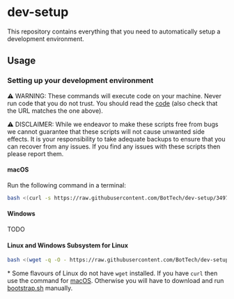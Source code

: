 # dev-setup

This repository contains everything that you need to automatically setup a development environment.

## Usage

### Setting up your development environment

⚠️ WARNING: These commands will execute code on your machine. Never run code that you do not trust. You should read the [code](https://raw.githubusercontent.com/BotTech/dev-setup/3497553571b3ff580478621cf278e21a1989a575/bootstrap.sh) (also check that the URL matches the one above).

⚠️ DISCLAIMER: While we endeavor to make these scripts free from bugs we cannot guarantee that these scripts will not cause unwanted side effects. It is your responsibility to take adequate backups to ensure that you can recover from any issues. If you find any issues with these scripts then please report them.

#### macOS

Run the following command in a terminal:
```bash
bash <(curl -s https://raw.githubusercontent.com/BotTech/dev-setup/3497553571b3ff580478621cf278e21a1989a575/bootstrap.sh)
```

#### Windows

TODO

#### Linux and Windows Subsystem for Linux

```bash
bash <(wget -q -O - https://raw.githubusercontent.com/BotTech/dev-setup/3497553571b3ff580478621cf278e21a1989a575/bootstrap.sh)
```
\* Some flavours of Linux do not have `wget` installed. If you have `curl` then use the command for [macOS](#macos). Otherwise you will have to download and run [bootstrap.sh](https://raw.githubusercontent.com/BotTech/dev-setup/3497553571b3ff580478621cf278e21a1989a575/bootstrap.sh) manually.

